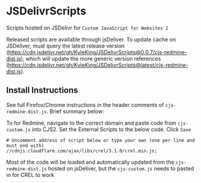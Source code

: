 # JSDelivrScripts

Scripts hosted on JSDelivr for `Custom JavaScript for Websites 2`

Released scripts are available through jsDeliver. To update cache on JSDeliver, must query the latest release version (https://cdn.jsdelivr.net/gh/KyleKing/JSDelivrScripts@0.0.7/cjs-redmine-dist.js), which will update the more generic version references (https://cdn.jsdelivr.net/gh/KyleKing/JSDelivrScripts@latest/cjs-redmine-dist.js).

## Install Instructions

See full Firefox/Chrome instructions in the header comments of `cjs-redmine-dist.js`. Brief summary below:

To for Redmine, navigate to the correct domain and paste code from `cjs-custom.js` into CJS2. Set the External Scripts to the below code. Click `Save`

```
# Uncomment address of script below or type your own (one per line and must end with)
//cdnjs.cloudflare.com/ajax/libs/crel/3.1.0/crel.min.js;
```

Most of the code will be loaded and automatically updated from the `cjs-redmine-dist.js` hosted on jsDeliver, but the `cjs-custom.js` needs to pasted in for CREL to work
